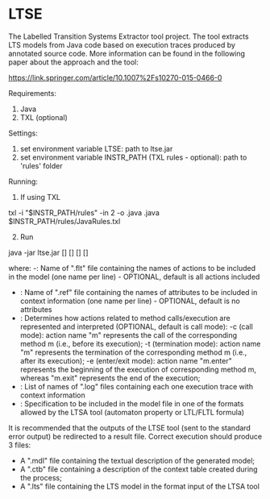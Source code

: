 LTSE
====

The Labelled Transition Systems Extractor tool project. The tool extracts LTS models from Java code based on execution traces produced by annotated source code. More information can be found in the following paper about the approach and the tool:

https://link.springer.com/article/10.1007%2Fs10270-015-0466-0

Requirements:
1. Java
2. TXL (optional)

Settings:
1. set environment variable LTSE: path to ltse.jar
2. set environment variable INSTR_PATH (TXL rules - optional): path to 'rules' folder

Running:
1. If using TXL

  txl -i "$INSTR_PATH/rules" -in 2 -o <outputFile>.java <inputFile>.java $INSTR_PATH/rules/JavaRules.txl

2. Run

  java -jar ltse.jar [<filterFile>] [<refinementFile>] [<actionMode>] <list-of-logs> [<specFile>]

where:
 -<filterFile>: Name of ".flt" file containing the names of actions to be included in the model (one name per line) - OPTIONAL, default is all actions included
 - <refinementFile>: Name of ".ref" file containing the names of attributes to be included in context information (one name per line) - OPTIONAL, default is no attributes
 - <actionMode>: Determines how actions related to method calls/execution are represented and interpreted (OPTIONAL, default is call mode):
    -c (call mode): action name "m" represents the call of the corresponding method m (i.e., before its execution);
    -t (termination mode): action name "m" represents the termination of the corresponding method m (i.e., after its execution);
    -e (enter/exit mode): action name "m.enter" represents the beginning of the execution of corresponding method m, whereas "m.exit" represents the end of the execution;
 - <list-of-logs>: List of names of ".log" files containing each one execution trace with context information
 - <specFile>: Specification to be included in the model file in one of the formats allowed by the LTSA tool (automaton property or LTL/FLTL formula) 
  
  It is recommended that the outputs of the LTSE tool (sent to the standard error output) be redirected to a result file.
  Correct execution should produce 3 files:
  
- A ".mdl" file containing the textual description of the generated model;
- A ".ctb" file containing a description of the context table created during the process;
- A ".lts" file containing the LTS model in the format input of the LTSA tool


